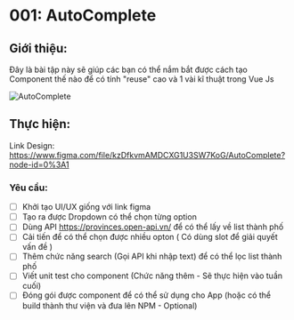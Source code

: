 
# 001: AutoComplete



## Giới thiệu:
Đây là bài tập này sẽ giúp các bạn có thể nắm bắt được cách tạo Component thế nào để  có tính "reuse" cao và 1 vài kĩ thuật trong Vue Js

![AutoComplete](./assets/B%C3%A0i1.png)

## Thực hiện:
Link Design: https://www.figma.com/file/kzDfkvmAMDCXG1U3SW7KoG/AutoComplete?node-id=0%3A1

### Yêu cầu:
- [ ] Khởi tạo UI/UX giống với link figma
- [ ] Tạo ra được Dropdown có thể chọn từng option
- [ ] Dùng API https://provinces.open-api.vn/ để có thể lấy về list thành phố
- [ ] Cải tiến để có thể chọn được nhiều opton ( Có dùng slot để giải quyết vấn đề )
- [ ] Thêm chức năng search (Gọi API khi nhập text) để có thể lọc list thành phố
- [ ] Viết unit test cho component (Chức năng thêm - Sẽ thực hiện vào tuần cuối)
- [ ] Đóng gói được component để có thể sử dụng cho App (hoặc có thể build thành thư viện và đưa lên NPM  -  Optional)
